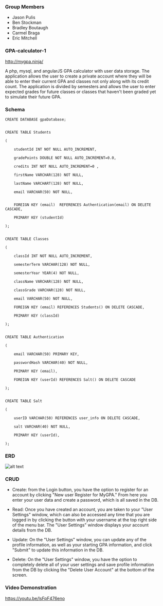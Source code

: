 ### Group Members

- Jason Pulis
- Ben Stockman
- Bradley Boutaugh
- Carmel Braga
- Eric Mitchell

### GPA-calculator-1

http://mygpa.ninja/

A php, mysql, and angularJS GPA calculator with user data storage. The application allows the user to create a private account where they will be able to enter their current GPA and classes not only along with its credit count. The application is divided by semesters and allows the user to enter expected grades for future classes or classes that haven't been graded yet to simulate their future GPA.

### Schema

	CREATE DATABASE gpaDatabase;


	CREATE TABLE Students

	(

		studentId INT NOT NULL AUTO_INCREMENT,

		gradePoints DOUBLE NOT NULL AUTO_INCREMENT=0.0,

		credits INT NOT NULL AUTO_INCREMENT=0 ,

		firstName VARCHAR(128) NOT NULL,

		lastName VARCHART(128) NOT NULL,

		email VARCHAR(50) NOT NULL,


		FOREIGN KEY (email)  REFERENCES Authentication(email) ON DELETE CASCADE,

		PRIMARY KEY (studentId)

	);


	CREATE TABLE Classes

	(

		classId INT NOT NULL AUTO_INCREMENT,

		semesterTerm VARCHAR(128) NOT NULL,

		semesterYear YEAR(4) NOT NULL,

		className VARCHAR(128) NOT NULL,

		classGrade VARCHAR(128) NOT NULL,

		email VARCHAR(50) NOT NULL,

		FOREIGN KEY (email) REFERENCES Students() ON DELETE CASCADE,

		PRIMARY KEY (classId)

	);


	CREATE TABLE Authentication 

	(

		email VARCHAR(50) PRIMARY KEY,

		passwordHash VARCHAR(40) NOT NULL,

		PRIMARY KEY (email),

		FOREIGN KEY (userId) REFERENCES Salt() ON DELETE CASCADE

	);


	CREATE TABLE Salt 

	(

	    userID VARCHAR(50) REFERENCES user_info ON DELETE CASCADE,

	    salt VARCHAR(40) NOT NULL,

	    PRIMARY KEY (userId),

	);


### ERD 

![alt text](https://78.media.tumblr.com/81bc8997486433ac35ffad82fc700c3a/tumblr_p85vy4bCaS1xsn5tjo1_1280.png "ERD")

### CRUD

- Create: from the Login button, you have the option to register for an account by clicking "New user Register for MyGPA." From here you enter your user data and create a password, which is all saved in the DB.

- Read: Once you have created an account, you are taken to your "User Settings" window, which can also be accessed any time that you are logged in by clicking the button with your username at the top right side of the menu bar. The "User Settings" window displays your account details from the DB.

- Update: On the "User Settings" window, you can update any of the profile information, as well as your starting GPA information, and click "Submit" to update this information in the DB.

- Delete: On the "User Settings" window, you have the option to completely delete all of your user settings and save profile information from the DB by clicking the "Delete User Account" at the bottom of the screen.

### Video Demonstration

https://youtu.be/lsFpF476eno

